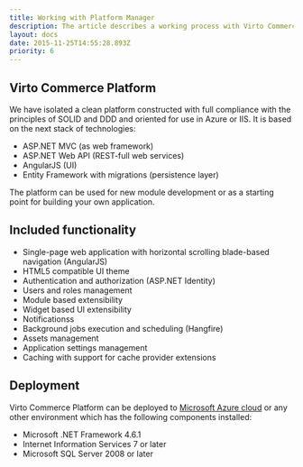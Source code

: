 ```yaml
---
title: Working with Platform Manager
description: The article describes a working process with Virto Commerce Platform Manager
layout: docs
date: 2015-11-25T14:55:28.893Z
priority: 6
---
```

## Virto Commerce Platform

We have isolated a clean platform constructed with full compliance with the principles of SOLID and DDD and oriented for use in Azure or IIS. It is based on the next stack of technologies:
* ASP.NET MVC (as web framework)
* ASP.NET Web API (REST-full web services)
* AngularJS (UI)
* Entity Framework with migrations (persistence layer)

The platform can be used for new module development or as a starting point for building your own application.

## Included functionality
* Single-page web application with horizontal scrolling blade-based navigation (AngularJS)
* HTML5 compatible UI theme
* Authentication and authorization (ASP.NET Identity)
* Users and roles management
* Module based extensibility
* Widget based UI extensibility
* Notificationss
* Background jobs execution and scheduling (Hangfire)
* Assets management
* Application settings management
* Caching with support for cache provider extensions

## Deployment

Virto Commerce Platform can be deployed to <a class="crosslink" href="https://virtocommerce.com/ecommerce-hosting" target="_blank">Microsoft Azure cloud</a> or any other environment which has the following components installed:
* Microsoft .NET Framework 4.6.1
* Internet Information Services 7 or later
* Microsoft SQL Server 2008 or later